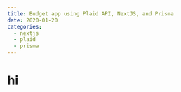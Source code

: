 ```yaml
---
title: Budget app using Plaid API, NextJS, and Prisma
date: 2020-01-20
categories:
  - nextjs
  - plaid
  - prisma
---
```


# hi
